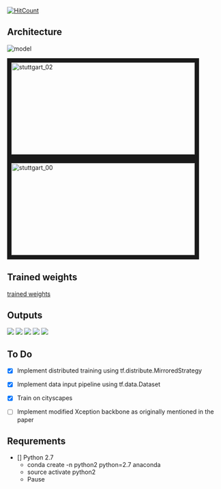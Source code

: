 [![HitCount](http://hits.dwyl.io/srihari-humbarwadi/https://githubcom/srihari-humbarwadi/DeepLabV3_Plus-Tensorflow20.svg)](http://hits.dwyl.io/srihari-humbarwadi/https://githubcom/srihari-humbarwadi/DeepLabV3_Plus-Tensorflow20)


## Architecture
![model](deeplabv3plus.png)

<a href="gifs/stuttgart_02.gif " target="_blank"><img 
src="gifs/stuttgart_02.gif" alt="stuttgart_02" width="430" height="215" 
border="10" /></a>
<a href="gifs/stuttgart_00.gif " target="_blank"><img 
src="gifs/stuttgart_00.gif" alt="stuttgart_00" width="430" height="215" 
border="10" /></a>

## Trained weights
[trained weights](https://drive.google.com/open?id=1wRXyIGUVRws3BJHX-UrNDSZGDzUzgVMx)


## Outputs
![](outputs/frankfurt_000001_058914_leftImg8bit.png)
![](outputs/frankfurt_000000_014480_leftImg8bit.png)
![](outputs/munster_000114_000019_leftImg8bit.png)
![](outputs/munster_000129_000019_leftImg8bit.png) 
![](outputs/munster_000031_000019_leftImg8bit.png)

## To Do
- [x] Implement distributed training using tf.distribute.MirroredStrategy
- [x] Implement data input pipeline using tf.data.Dataset 
- [x] Train on cityscapes
- [ ] Implement modified Xception backbone as originally mentioned in the paper


## Requrements 

- [] Python 2.7
    - conda create -n python2 python=2.7 anaconda
    - source activate python2
    - Pause 